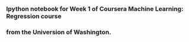 ### Ipython notebook for Week 1 of Coursera Machine Learning: Regression course
### from the Universion of Washington.
